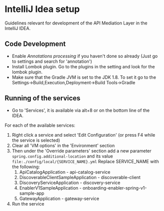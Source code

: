 # IntelliJ Idea setup

Guidelines relevant for development of the API Mediation Layer in the IntelliJ IDEA. 

## Code Development

- Enable _Annotations processing_ if you haven't done so already (Just go to settings and search for 'annotation')
- Install Lombok plugin. Go to the plugins in the setting and look for the lombok plugin. 
- Make sure that the Gradle JVM is set to the JDK 1.8. To set it go to the Settings->Build,Execution,Deployment->Build Tools->Gradle

## Running of the services

- Go to 'Services', it is available via alt+8 or on the bottom line of the IDEA.

For each of the available services:

1. Right click a service and select 'Edit Configuration' (or press F4 while the service is selected)
2. Clear all 'VM options' in the 'Environment' section
3. Then under the 'Override parameters' section add a new parameter `spring.config.additional-location` and its value `file:./config/local/{SERVICE_NAME}.yml` Replace SERVICE_NAME with the following:  
    1. ApiCatalogApplication - api-catalog-service
    2. DiscoverableClientSampleApplication - discoverable-client
    3. DiscoveryServiceApplication - discovery-service
    4. EnablerV1SampleApplication - onboarding-enabler-spring-v1-sample-app
    5. GatewayApplication - gateway-service
4. Run the service
